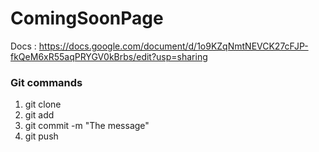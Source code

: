 # ComingSoonPage

Docs : https://docs.google.com/document/d/1o9KZqNmtNEVCK27cFJP-fkQeM6xR55aqPRYGV0kBrbs/edit?usp=sharing


### Git commands

1. git clone
2. git add
3. git commit -m "The message"
4. git push
